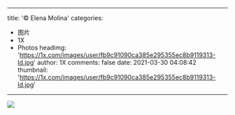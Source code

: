 
---
title: '© Elena Molina'
categories: 
 - 图片
 - 1X
 - Photos
headimg: 'https://1x.com/images/user/fb9c91090ca385e295355ec8b9119313-ld.jpg'
author: 1X
comments: false
date: 2021-03-30 04:08:42
thumbnail: 'https://1x.com/images/user/fb9c91090ca385e295355ec8b9119313-ld.jpg'
---

<div>   
<img src="https://1x.com/images/user/fb9c91090ca385e295355ec8b9119313-ld.jpg" referrerpolicy="no-referrer">  
</div>
            